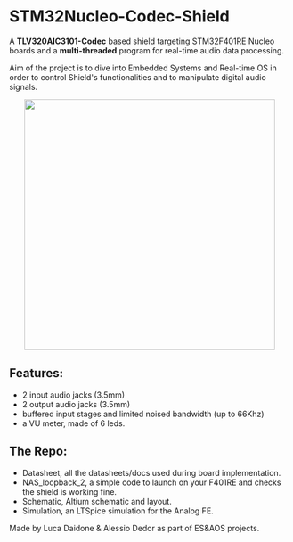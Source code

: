 # STM32Nucleo-Codec-Shield

A **TLV320AIC3101-Codec** based shield targeting STM32F401RE Nucleo boards and a **multi-threaded** program for real-time audio data processing.

Aim of the project is to dive into Embedded Systems and Real-time OS in order to control Shield's functionalities and to manipulate digital audio signals.

<p align="center">
  <img src="https://github.com/AleDedor/STM32Nucleo-Codec-Shield/assets/36864265/26747aa3-b48b-4b0b-862e-ef865e008a12" width="450" />
</p>

## Features:

- 2 input audio jacks (3.5mm)
- 2 output audio jacks (3.5mm)
- buffered input stages and limited noised bandwidth (up to 66Khz)
- a VU meter, made of 6 leds.

## The Repo:

- Datasheet, all the datasheets/docs used during board implementation.
- NAS_loopback_2, a simple code to launch on your F401RE and checks the shield is working fine.
- Schematic, Altium schematic and layout.
- Simulation, an LTSpice simulation for the Analog FE.


Made by Luca Daidone & Alessio Dedor as part of ES&AOS projects.
